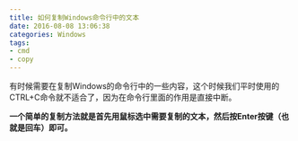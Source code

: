 ```yaml
---
title: 如何复制Windows命令行中的文本
date: 2016-08-08 13:06:38
categories: Windows
tags:
- cmd
- copy
---
```


有时候需要在复制Windows的命令行中的一些内容，这个时候我们平时使用的CTRL+C命令就不适合了，因为在命令行里面的作用是直接中断。

**一个简单的复制方法就是首先用鼠标选中需要复制的文本，然后按Enter按键（也就是回车）即可。**


